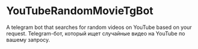 # YouTubeRandomMovieTgBot
A telegram bot that searches for random videos on YouTube based on your request.
Telegram-бот, который ищет случайные видео на YouTube по вашему запросу.
